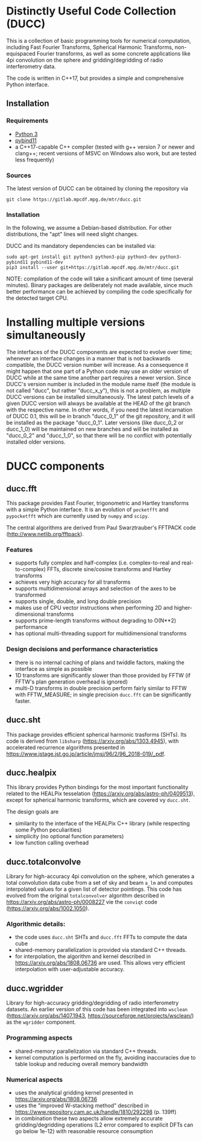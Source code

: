Distinctly Useful Code Collection (DUCC)
========================================

This is a collection of basic programming tools for numerical computation,
including Fast Fourier Transforms, Spherical Harmonic Transforms, non-equispaced
Fourier transforms, as well as some concrete applications like 4pi convolution
on the sphere and gridding/degridding of radio interferometry data.

The code is written in C++17, but provides a simple and comprehensive Python
interface.


Installation
------------

### Requirements

- [Python 3](https://www.python.org/)
- [pybind11](https://github.com/pybind/pybind11)
- a C++17-capable C++ compiler (tested with g++ version 7 or newer and clang++;
  recent versions of MSVC on Windows also work, but are tested less frequently)

### Sources

The latest version of DUCC can be obtained by cloning the repository via

    git clone https://gitlab.mpcdf.mpg.de/mtr/ducc.git

### Installation

In the following, we assume a Debian-based distribution. For other
distributions, the "apt" lines will need slight changes.

DUCC and its mandatory dependencies can be installed via:

    sudo apt-get install git python3 python3-pip python3-dev python3-pybind11 pybind11-dev
    pip3 install --user git+https://gitlab.mpcdf.mpg.de/mtr/ducc.git

NOTE: compilation of the code will take a sinificant amount of time
(several minutes). Binary packages are deliberately not made available, since
much better performance can be achieved by compiling the code specifically for
the detected target CPU.


Installing multiple versions simultaneously
===========================================

The interfaces of the DUCC components are expected to evolve over time; whenever
an interface changes in a manner that is not backwards compatible, the DUCC
version number will increase. As a consequence it might happen that one part of
a Python code may use an older version of DUCC while at the same time another
part requires a newer version. Since DUCC's version number is included in the
module name itself (the module is not called "ducc", but rather "ducc_x_y"),
this is not a problem, as multiple DUCC versions can be installed
simultaneously.
The latest patch levels of a given DUCC version will always be available at the
HEAD of the git branch with the respective name. In other words, if you need
the latest incarnation of DUCC 0.1, this will be in branch "ducc_0_1" of the
git repository, and it will be installed as the package "ducc_0_1".
Later versions (like ducc_0_2 or ducc_1_0) will be maintained on new branches
and will be installed as "ducc_0_2" and "ducc_1_0", so that there will be no
conflict with potentially installed older versions.


DUCC components
===============

ducc.fft
--------

This package provides Fast Fourier, trigonometric and Hartley transforms with a
simple Python interface. It is an evolution of `pocketfft` and `pypocketfft`
which are currently used by `numpy` and `scipy`.

The central algorithms are derived from Paul Swarztrauber's FFTPACK code
(http://www.netlib.org/fftpack).

### Features
- supports fully complex and half-complex (i.e. complex-to-real and
  real-to-complex) FFTs, discrete sine/cosine transforms and Hartley transforms
- achieves very high accuracy for all transforms
- supports multidimensional arrays and selection of the axes to be transformed
- supports single, double, and long double precision
- makes use of CPU vector instructions when performing 2D and higher-dimensional
  transforms
- supports prime-length transforms without degrading to O(N**2) performance
- has optional multi-threading support for multidimensional transforms

### Design decisions and performance characteristics
- there is no internal caching of plans and twiddle factors, making the
  interface as simple as possible
- 1D transforms are significantly slower than those provided by FFTW (if FFTW's
  plan generation overhead is ignored)
- multi-D transforms in double precision perform fairly similar to FFTW with
  FFTW_MEASURE; in single precision `ducc.fft` can be significantly faster.

ducc.sht
--------

This package provides efficient spherical harmonic trasforms (SHTs). Its code
is derived from `libsharp` (<https://arxiv.org/abs/1303.4945>), with accelerated
recurrence algorithms presented in
<https://www.jstage.jst.go.jp/article/jmsj/96/2/96_2018-019/_pdf>.


ducc.healpix
------------

This library provides Python bindings for the most important functionality
related to the HEALPix tesselation (<https://arxiv.org/abs/astro-ph/0409513>),
except for spherical harmonic transforms, which are covered vy `ducc.sht`.

The design goals are
- similarity to the interface of the HEALPix C++ library
  (while respecting some Python peculiarities)
- simplicity (no optional function parameters)
- low function calling overhead


ducc.totalconvolve
------------------

Library for high-accuracy 4pi convolution on the sphere, which generates a
total convolution data cube from a set of sky and beam `a_lm` and computes
interpolated values for a given list of detector pointings.
This code has evolved from the original `totalconvolver` algorithm described
in <https://arxiv.org/abs/astro-ph/0008227> vie the `conviqt` code
(<https://arxiv.org/abs/1002.1050>).


### Algorithmic details:
- the code uses `ducc.sht` SHTs and `ducc.fft` FFTs to compute the data cube
- shared-memory parallelization is provided via standard C++ threads.
- for interpolation, the algorithm and kernel described in
  <https://arxiv.org/abs/1808.06736> are used. This allows very efficient
  interpolation with user-adjustable accuracy.


ducc.wgridder
-------------

Library for high-accuracy gridding/degridding of radio interferometry datasets.
An earlier version of this code has been integrated into `wsclean`
(<https://arxiv.org/abs/1407.1943>, <https://sourceforge.net/projects/wsclean/>)
as the `wgridder` component.

### Programming aspects
- shared-memory parallelization via standard C++ threads.
- kernel computation is performed on the fly, avoiding inaccuracies
  due to table lookup and reducing overall memory bandwidth

### Numerical aspects
- uses the analytical gridding kernel presented in
  <https://arxiv.org/abs/1808.06736>
- uses the "improved W-stacking method" described in
  <https://www.repository.cam.ac.uk/handle/1810/292298> (p. 139ff)
- in combination these two aspects allow extremely accurate gridding/degridding
  operations (L2 error compared to explicit DFTs can go below 1e-12) with
  reasonable resource consumption
